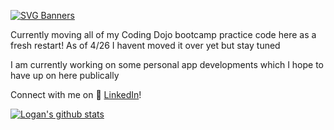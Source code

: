 [![SVG Banners](https://svg-banners.vercel.app/api?type=glitch&text1=⚠️Welcome-to-Logan-Guerra's-Hub&width=2000&height=400)](https://github.com/Akshay090/svg-banners)

Currently moving all of my Coding Dojo bootcamp practice code here as a fresh restart!
As of 4/26 I havent moved it over yet but stay tuned

I am currently working on some personal app developments which I hope to have up on here publically 
 
Connect with me on :office: [LinkedIn](https://www.linkedin.com/in/logan-guerra-442093213)!

[![Logan's github stats](https://github-readme-stats.vercel.app/api?username=logan-guerra&count_private=true&show_icons=true&theme=radical&hide_rank=false)](https://github.com/anuraghazra/github-readme-stats)
